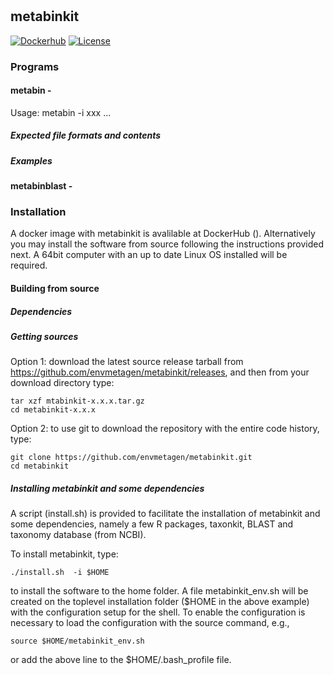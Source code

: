 #
## metabinkit
[![Dockerhub](https://img.shields.io/docker/automated/jrottenberg/ffmpeg.svg)](https://hub.docker.com/r/nunofonseca/metabinkit/tags/) [![License](http://img.shields.io/badge/license-GPL%203-brightgreen.svg?style=flat)](http://www.gnu.org/licenses/gpl-3.0.html) 


### Programs

#### metabin -

Usage: metabin -i xxx ...

##### Expected file formats and contents

##### Examples

#### metabinblast -

### Installation

A docker image with metabinkit is avalilable at DockerHub (). Alternatively you may install the software from source following the instructions provided next. A  64bit computer with an up to date Linux OS installed will be required.

#### Building from source

##### Dependencies

##### Getting sources

Option 1: download the latest source release tarball from https://github.com/envmetagen/metabinkit/releases, and then from your download directory type:

    tar xzf mtabinkit-x.x.x.tar.gz
    cd metabinkit-x.x.x

Option 2: to use git to download the repository  with the entire code history, type:

    git clone https://github.com/envmetagen/metabinkit.git
    cd metabinkit


##### Installing metabinkit and some dependencies

A script (install.sh) is provided to facilitate the installation of
metabinkit and some dependencies, namely a few R packages, taxonkit,
BLAST and taxonomy database (from NCBI).

To install metabinkit, type:

    ./install.sh  -i $HOME

to install the software to the home folder. A file metabinkit_env.sh will be created on the toplevel installation folder ($HOME in the above example) with the configuration setup for the shell. To enable the configuration is necessary to load the configuration with the source command, e.g., 

    source $HOME/metabinkit_env.sh

or add the above line to the $HOME/.bash_profile file.



